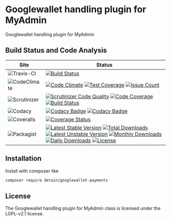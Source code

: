 # Googlewallet handling plugin for MyAdmin

Googlewallet handling plugin for MyAdmin

## Build Status and Code Analysis

Site          | Status
--------------|---------------------------
![Travis-CI](http://i.is.cc/storage/GYd75qN.png "Travis-CI")     | [![Build Status](https://travis-ci.org/detain/googlewallet-payments.svg?branch=master)](https://travis-ci.org/detain/googlewallet-payments)
![CodeClimate](http://i.is.cc/storage/GYlageh.png "CodeClimate")  | [![Code Climate](https://codeclimate.com/github/detain/googlewallet-payments/badges/gpa.svg)](https://codeclimate.com/github/detain/googlewallet-payments) [![Test Coverage](https://codeclimate.com/github/detain/googlewallet-payments/badges/coverage.svg)](https://codeclimate.com/github/detain/googlewallet-payments/coverage) [![Issue Count](https://codeclimate.com/github/detain/googlewallet-payments/badges/issue_count.svg)](https://codeclimate.com/github/detain/googlewallet-payments)
![Scrutinizer](http://i.is.cc/storage/GYeUnux.png "Scrutinizer")   | [![Scrutinizer Code Quality](https://scrutinizer-ci.com/g/myadmin-plugins/googlewallet-payments/badges/quality-score.png?b=master)](https://scrutinizer-ci.com/g/myadmin-plugins/googlewallet-payments/?branch=master) [![Code Coverage](https://scrutinizer-ci.com/g/myadmin-plugins/googlewallet-payments/badges/coverage.png?b=master)](https://scrutinizer-ci.com/g/myadmin-plugins/googlewallet-payments/?branch=master) [![Build Status](https://scrutinizer-ci.com/g/myadmin-plugins/googlewallet-payments/badges/build.png?b=master)](https://scrutinizer-ci.com/g/myadmin-plugins/googlewallet-payments/build-status/master)
![Codacy](http://i.is.cc/storage/GYi66Cx.png "Codacy")        | [![Codacy Badge](https://api.codacy.com/project/badge/Grade/226251fc068f4fd5b4b4ef9a40011d06)](https://www.codacy.com/app/detain/googlewallet-payments) [![Codacy Badge](https://api.codacy.com/project/badge/Coverage/25fa74eb74c947bf969602fcfe87e349)](https://www.codacy.com/app/detain/googlewallet-payments?utm_source=github.com&utm_medium=referral&utm_content=detain/googlewallet-payments&utm_campaign=Badge_Coverage)
![Coveralls](http://i.is.cc/storage/GYjNSim.png "Coveralls")    | [![Coverage Status](https://coveralls.io/repos/github/detain/db_abstraction/badge.svg?branch=master)](https://coveralls.io/github/detain/googlewallet-payments?branch=master)
![Packagist](http://i.is.cc/storage/GYacBEX.png "Packagist")     | [![Latest Stable Version](https://poser.pugx.org/detain/googlewallet-payments/version)](https://packagist.org/packages/detain/googlewallet-payments) [![Total Downloads](https://poser.pugx.org/detain/googlewallet-payments/downloads)](https://packagist.org/packages/detain/googlewallet-payments) [![Latest Unstable Version](https://poser.pugx.org/detain/googlewallet-payments/v/unstable)](//packagist.org/packages/detain/googlewallet-payments) [![Monthly Downloads](https://poser.pugx.org/detain/googlewallet-payments/d/monthly)](https://packagist.org/packages/detain/googlewallet-payments) [![Daily Downloads](https://poser.pugx.org/detain/googlewallet-payments/d/daily)](https://packagist.org/packages/detain/googlewallet-payments) [![License](https://poser.pugx.org/detain/googlewallet-payments/license)](https://packagist.org/packages/detain/googlewallet-payments)


## Installation

Install with composer like

```sh
composer require detain/googlewallet-payments
```

## License

The Googlewallet handling plugin for MyAdmin class is licensed under the LGPL-v2.1 license.

